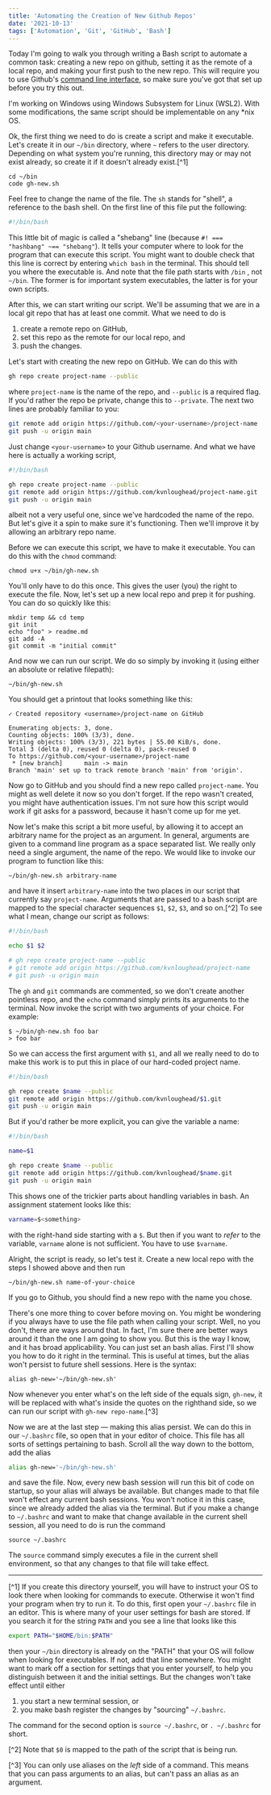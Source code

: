 ```yaml
---
title: 'Automating the Creation of New Github Repos'
date: '2021-10-13'
tags: ['Automation', 'Git', 'GitHub', 'Bash']
---
```


Today I'm going to walk you through writing a Bash script to automate a common task: creating a new repo on github, setting it as the remote of a local repo, and making your first push to the new repo. This will require you to use Github's [command line interface](https://github.com/cli/cli), so make sure you've got that set up before you try this out.

I'm working on Windows using Windows Subsystem for Linux (WSL2). With some modifications, the same script should be implementable on any \*nix OS.

Ok, the first thing we need to do is create a script and make it executable. Let's create it in our `~/bin` directory, where `~` refers to the user directory. Depending on what system you're running, this directory may or may not exist already, so create it if it doesn't already exist.[^1]

```plain
cd ~/bin
code gh-new.sh
```

Feel free to change the name of the file. The `sh` stands for "shell", a reference to the bash shell. On the first line of this file put the following:

```bash
#!/bin/bash
```

This little bit of magic is called a "shebang" line (because `#! === "hashbang" ~== "shebang"`). It tells your computer where to look for the
program that can execute this script. You might want to double check that this line is correct by entering `which bash` in the terminal. This should tell you where the executable is. And note that the file path starts with `/bin` , not `~/bin`. The former is for important system executables, the latter is for your own scripts.

After this, we can start writing our script. We'll be assuming that we are in a local git repo that has at least one commit. What we need to do is

1. create a remote repo on GitHub,
2. set this repo as the remote for our local repo, and
3. push the changes.

Let's start with creating the new repo on GitHub. We can do this with

```bash
gh repo create project-name --public
```

where `project-name` is the name of the repo, and `--public` is a required flag. If you'd rather the repo be private, change this to `--private`. The next two lines are probably familiar to you:

```bash
git remote add origin https://github.com/<your-username>/project-name
git push -u origin main
```

Just change `<your-username>` to your Github username. And what we have here is actually a working script,

```bash
#!/bin/bash

gh repo create project-name --public
git remote add origin https://github.com/kvnloughead/project-name.git
git push -u origin main
```

albeit not a very useful one, since we've hardcoded the name of the repo. But let's give it a spin to make sure it's functioning. Then we'll improve it by allowing an arbitrary repo name.

Before we can execute this script, we have to make it executable. You can do
this with the `chmod` command:

```plain
chmod u+x ~/bin/gh-new.sh
```

You'll only have to do this once. This gives the user (you) the right to execute the file. Now, let's set up a new local repo and prep it for pushing. You can do so quickly like this:

```plain
mkdir temp && cd temp
git init
echo "foo" > readme.md
git add -A
git commit -m "initial commit"
```

And now we can run our script. We do so simply by invoking it (using either an absolute or relative filepath):

```plain
~/bin/gh-new.sh
```

You should get a printout that looks something like this:

```plain
✓ Created repository <username>/project-name on GitHub

Enumerating objects: 3, done.
Counting objects: 100% (3/3), done.
Writing objects: 100% (3/3), 221 bytes | 55.00 KiB/s, done.
Total 3 (delta 0), reused 0 (delta 0), pack-reused 0
To https://github.com/<your-username>/project-name
 * [new branch]      main -> main
Branch 'main' set up to track remote branch 'main' from 'origin'.
```

Now go to GitHub and you should find a new repo called `project-name`. You might
as well delete it now so you don't forget. If the repo wasn't created, you might
have authentication issues. I'm not sure how this script would work if git asks
for a password, because it hasn't come up for me yet.

Now let's make this script a bit more useful, by allowing it to accept an
arbitrary name for the project as an argument. In general, arguments are given to a command line program as a space separated list. We really only need a single argument, the name of the repo. We would like to invoke our program to function like this:

```plain
~/bin/gh-new.sh arbitrary-name
```

and have it insert `arbitrary-name` into the two places in our script that currently say `project-name`. Arguments that are passed to a bash script are mapped to the special character sequences `$1`, `$2`, `$3`, and so on.[^2] To see what I mean, change our script as follows:

```bash
#!/bin/bash

echo $1 $2

# gh repo create project-name --public
# git remote add origin https://github.com/kvnloughead/project-name
# git push -u origin main
```

The `gh` and `git` commands are commented, so we don't create another pointless
repo, and the `echo` command simply prints its arguments to the terminal. Now
invoke the script with two arguments of your choice. For example:

```plain
$ ~/bin/gh-new.sh foo bar
> foo bar
```

So we can access the first argument with `$1`, and all we really need to do to
make this work is to put this in place of our hard-coded project name.

```bash
#!/bin/bash

gh repo create $name --public
git remote add origin https://github.com/kvnloughead/$1.git
git push -u origin main
```

But if you'd rather be more explicit, you can give the variable a name:

```bash
#!/bin/bash

name=$1

gh repo create $name --public
git remote add origin https://github.com/kvnloughead/$name.git
git push -u origin main
```

This shows one of the trickier parts about handling variables in bash. An assignment
statement looks like this:

```bash
varname=$<something>
```

with the right-hand side starting with a `$`. But then if you want to _refer_ to the variable, `varname` alone is not sufficient. You have to use `$varname`.

Alright, the script is ready, so let's test it. Create a new local repo with
the steps I showed above and then run

```plain
~/bin/gh-new.sh name-of-your-choice
```

If you go to Github, you should find a new repo with the name you chose.

There's one more thing to cover before moving on. You might be wondering if you always have to use the file path when calling your script. Well, no you don't, there are ways around that. In fact, I'm sure there are better ways around it than the one I am going to show you. But this is the way I know, and it has broad applicability. You can just set an bash alias. First I'll show you how to do it right in the terminal. This is useful at times, but the alias won't persist to future shell sessions. Here is the syntax:

```plain
alias gh-new='~/bin/gh-new.sh'
```

Now whenever you enter what's on the left side of the equals sign, `gh-new`, it will be replaced with what's inside the quotes on the righthand side, so we can run our script with `gh-new repo-name`.[^3]

Now we are at the last step — making this alias persist. We can do this in our `~/.bashrc` file, so open that in your editor of choice. This file has all sorts of settings pertaining to bash. Scroll all the way down to the bottom, add the alias

```bash
alias gh-new='~/bin/gh-new.sh'
```

and save the file. Now, every new bash session will run this bit of code on startup, so your alias will always be available. But changes made to that file won't effect any current bash sessions. You won't notice it in this case, since we already added the alias via the terminal. But if you make a change to `~/.bashrc` and want to make that change available in the current shell session, all you need to do is run the command

```plain
source ~/.bashrc
```

The `source` command simply executes a file in the current shell environment, so that any changes to that file will take effect.

<hr />

[^1] If you create this directory yourself, you will have to instruct your OS to look there when looking for commands to execute. Otherwise it won't find your program when try to run it. To do this, first open your `~/.bashrc` file in an editor. This is where many of your user settings for bash are stored. If you search it for the string `PATH` and you see a line that looks like this

```bash
export PATH="$HOME/bin:$PATH"
```

then your `~/bin` directory is already on the "PATH" that your OS will follow when looking for executables. If not, add that line somewhere. You might want to mark off a section for settings that you enter yourself, to help you distinguish between it and the initial settings. But the changes won't take effect until either

1. you start a new terminal session, or
2. you make bash register the changes by "sourcing" `~/.bashrc`.

The command for the second option is `source ~/.bashrc`, or `. ~/.bashrc` for
short.

[^2] Note that `$0` is mapped to the path of the script that is being run.

[^3] You can only use aliases on the _left_ side of a command. This means
that you can pass arguments to an alias, but can't pass an alias as an argument.
